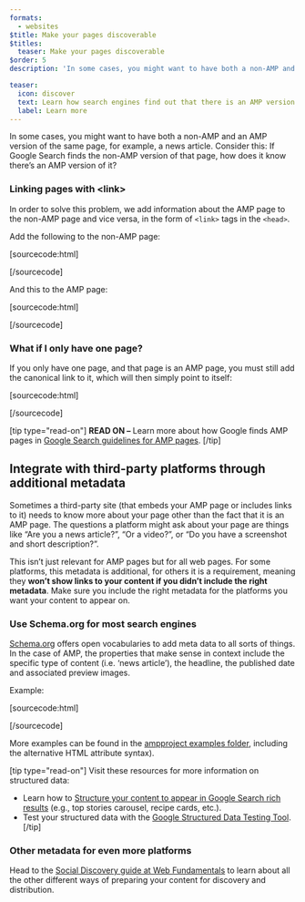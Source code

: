 ```yaml
---
formats:
  - websites
$title: Make your pages discoverable
$titles:
  teaser: Make your pages discoverable
$order: 5
description: 'In some cases, you might want to have both a non-AMP and an AMP version of the same page, for example, a news article. Consider this: If Google Search ...'

teaser:
  icon: discover
  text: Learn how search engines find out that there is an AMP version of your site.
  label: Learn more
---
```


In some cases, you might want to have both a non-AMP and an AMP version of the same page, for example, a news article. Consider this: If Google Search finds the non-AMP version of that page, how does it know there’s an AMP version of it?

### Linking pages with &lt;link&gt;

In order to solve this problem, we add information about the AMP page to the non-AMP page and vice versa, in the form of `<link>` tags in the `<head>`.

Add the following to the non-AMP page:

[sourcecode:html]

<link rel="amphtml" href="https://www.example.com/url/to/amp/document.html">
[/sourcecode]

And this to the AMP page:

[sourcecode:html]

<link rel="canonical" href="https://www.example.com/url/to/full/document.html">
[/sourcecode]

### What if I only have one page?

If you only have one page, and that page is an AMP page, you must still add the canonical link to it, which will then simply point to itself:

[sourcecode:html]

<link rel="canonical" href="https://www.example.com/url/to/amp/document.html">
[/sourcecode]

[tip type="read-on"]
**READ ON –** Learn more about how Google finds AMP pages in [Google Search guidelines for AMP pages](https://support.google.com/webmasters/answer/6340290).
[/tip]

## Integrate with third-party platforms through additional metadata <a name="integrate-with-third-party-platforms-through-additional-metadata"></a>

Sometimes a third-party site (that embeds your AMP page or includes links to it) needs to know more about your page other than the fact that it is an AMP page. The questions a platform might ask about your page are things like “Are you a news article?”, “Or a video?”, or “Do you have a screenshot and short description?”.

This isn’t just relevant for AMP pages but for all web pages. For some platforms, this metadata is additional, for others it is a requirement, meaning they **won’t show links to your content if you didn’t include the right metadata**. Make sure you include the right metadata for the platforms you want your content to appear on.

### Use Schema.org for most search engines

[Schema.org](http://schema.org/) offers open vocabularies to add meta data to all sorts of things. In the case of AMP, the properties that make sense in context include the specific type of content (i.e. ‘news article’), the headline, the published date and associated preview images.

Example:

[sourcecode:html]

<script type="application/ld+json">
  {
    "@context": "http://schema.org",
    "@type": "NewsArticle",
    "mainEntityOfPage": "http://cdn.ampproject.org/article-metadata.html",
    "headline": "Lorem Ipsum",
    "datePublished": "1907-05-05T12:02:41Z",
    "dateModified": "1907-05-05T12:02:41Z",
    "description": "The Catiline Orations continue to beguile engineers and designers alike -- but can it stand the test of time?",
    "author": {
      "@type": "Person",
      "name": "Jordan M Adler"
    },
    "publisher": {
      "@type": "Organization",
      "name": "Google",
      "logo": {
        "@type": "ImageObject",
        "url": "http://cdn.ampproject.org/logo.jpg",
        "width": 600,
        "height": 60
      }
    },
    "image": {
      "@type": "ImageObject",
      "url": "http://cdn.ampproject.org/leader.jpg",
      "height": 2000,
      "width": 800
    }
  }
</script>

[/sourcecode]

More examples can be found in the [ampproject examples folder](https://github.com/ampproject/amphtml/tree/main/examples/metadata-examples), including the alternative HTML attribute syntax).

[tip type="read-on"]
Visit these resources for more information on structured data:

- Learn how to [Structure your content to appear in Google Search rich results](https://developers.google.com/search/docs/guides/mark-up-content) (e.g., top stories carousel, recipe cards, etc.).
- Test your structured data with the [Google Structured Data Testing Tool](https://developers.google.com/structured-data/testing-tool/).
  [/tip]

### Other metadata for even more platforms

Head to the [Social Discovery guide at Web Fundamentals](https://developers.google.com/web/fundamentals/discovery-and-monetization/social-discovery/) to learn about all the other different ways of preparing your content for discovery and distribution.

